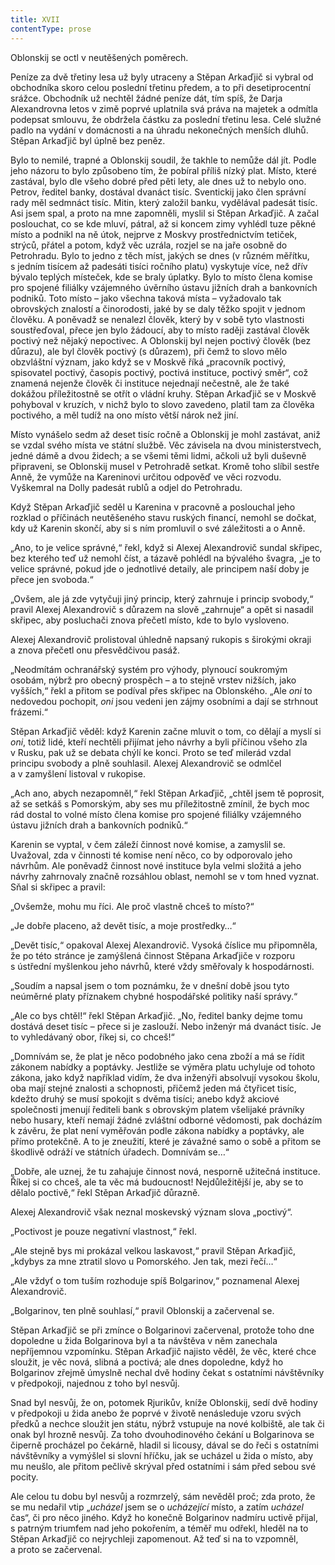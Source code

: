 ```yaml
---
title: XVII
contentType: prose
---
```


<section>

Oblonskij se octl v neutěšených poměrech.

Peníze za dvě třetiny lesa už byly utraceny a Stěpan Arkaďjič si vybral od obchodníka skoro celou poslední třetinu předem, a to při desetiprocentní srážce. Obchodník už nechtěl žádné peníze dát, tím spíš, že Darja Alexandrovna letos v zimě poprvé uplatnila svá práva na majetek a odmítla podepsat smlouvu, že obdržela částku za poslední třetinu lesa. Celé služné padlo na vydání v domácnosti a na úhradu nekonečných menších dluhů. Stěpan Arkaďjič byl úplně bez peněz.

Bylo to nemilé, trapné a Oblonskij soudil, že takhle to nemůže dál jít. Podle jeho názoru to bylo způsobeno tím, že pobíral příliš nízký plat. Místo, které zastával, bylo dle všeho dobré před pěti lety, ale dnes už to nebylo ono. Petrov, ředitel banky, dostával dvanáct tisíc. Sventickij jako člen správní rady měl sedmnáct tisíc. Mitin, který založil banku, vydělával padesát tisíc. Asi jsem spal, a proto na mne zapomněli, myslil si Stěpan Arkaďjič. A začal poslouchat, co se kde mluví, pátral, až si koncem zimy vyhlédl tuze pěkné místo a podnikl na ně útok, nejprve z Moskvy prostřednictvím tetiček, strýců, přátel a potom, když věc uzrála, rozjel se na jaře osobně do Petrohradu. Bylo to jedno z těch míst, jakých se dnes (v různém měřítku, s jedním tisícem až padesáti tisíci ročního platu) vyskytuje více, než dřív bývalo teplých místeček, kde se braly úplatky. Bylo to místo člena komise pro spojené filiálky vzájemného úvěrního ústavu jižních drah a bankovních podniků. Toto místo – jako všechna taková místa – vyžadovalo tak obrovských znalostí a činorodosti, jaké by se daly těžko spojit v jednom člověku. A poněvadž se nenalezl člověk, který by v sobě tyto vlastnosti soustřeďoval, přece jen bylo žádoucí, aby to místo raději zastával člověk poctivý než nějaký nepoctivec. A Oblonskij byl nejen poctivý člověk (bez důrazu), ale byl člověk poctivý (s důrazem), při čemž to slovo mělo obzvláštní význam, jako když se v Moskvě říká „pracovník poctivý, spisovatel poctivý, časopis poctivý, poctivá instituce, poctivý směr“, což znamená nejenže člověk či instituce nejednají nečestně, ale že také dokážou příležitostně se otřít o vládní kruhy. Stěpan Arkaďjič se v Moskvě pohyboval v kruzích, v nichž bylo to slovo zavedeno, platil tam za člověka poctivého, a měl tudíž na ono místo větší nárok než jiní.

Místo vynášelo sedm až deset tisíc ročně a Oblonskij je mohl zastávat, aniž se vzdal svého místa ve státní službě. Věc závisela na dvou ministerstvech, jedné dámě a dvou židech; a se všemi těmi lidmi, ačkoli už byli duševně připraveni, se Oblonskij musel v Petrohradě setkat. Kromě toho slíbil sestře Anně, že vymůže na Kareninovi určitou odpověď ve věci rozvodu. Vyškemral na Dolly padesát rublů a odjel do Petrohradu.

Když Stěpan Arkaďjič seděl u Karenina v pracovně a poslouchal jeho rozklad o příčinách neutěšeného stavu ruských financí, nemohl se dočkat, kdy už Karenin skončí, aby si s ním promluvil o své záležitosti a o Anně.

„Ano, to je velice správné,“ řekl, když si Alexej Alexandrovič sundal skřipec, bez kterého teď už nemohl číst, a tázavě pohlédl na bývalého švagra, „je to velice správné, pokud jde o jednotlivé detaily, ale principem naší doby je přece jen svoboda.“

„Ovšem, ale já zde vytyčuji jiný princip, který zahrnuje i princip svobody,“ pravil Alexej Alexandrovič s důrazem na slově „zahrnuje“ a opět si nasadil skřipec, aby posluchači znova přečetl místo, kde to bylo vysloveno.

Alexej Alexandrovič prolistoval úhledně napsaný rukopis s širokými okraji a znova přečetl onu přesvědčivou pasáž.

„Neodmítám ochranářský systém pro výhody, plynoucí soukromým osobám, nýbrž pro obecný prospěch – a to stejně vrstev nižších, jako vyšších,“ řekl a přitom se podíval přes skřipec na Oblonského. „Ale _oni_ to nedovedou pochopit, _oni_ jsou vedeni jen zájmy osobními a dají se strhnout frázemi.“

Stěpan Arkaďjič věděl: když Karenin začne mluvit o tom, co dělají a myslí si _oni_, totiž lidé, kteří nechtěli přijímat jeho návrhy a byli příčinou všeho zla v Rusku, pak už se debata chýlí ke konci. Proto se teď milerád vzdal principu svobody a plně souhlasil. Alexej Alexandrovič se odmlčel a v zamyšlení listoval v rukopise.

„Ach ano, abych nezapomněl,“ řekl Stěpan Arkaďjič, „chtěl jsem tě poprosit, až se setkáš s Pomorským, aby ses mu příležitostně zmínil, že bych moc rád dostal to volné místo člena komise pro spojené filiálky vzájemného ústavu jižních drah a bankovních podniků.“

Karenin se vyptal, v čem záleží činnost nové komise, a zamyslil se. Uvažoval, zda v činnosti té komise není něco, co by odporovalo jeho návrhům. Ale poněvadž činnost nové instituce byla velmi složitá a jeho návrhy zahrnovaly značně rozsáhlou oblast, nemohl se v tom hned vyznat. Sňal si skřipec a pravil:

„Ovšemže, mohu mu říci. Ale proč vlastně chceš to místo?“

„Je dobře placeno, až devět tisíc, a moje prostředky…“

„Devět tisíc,“ opakoval Alexej Alexandrovič. Vysoká číslice mu připomněla, že po této stránce je zamýšlená činnost Stěpana Arkaďjiče v rozporu s ústřední myšlenkou jeho návrhů, které vždy směřovaly k hospodárnosti.

„Soudím a napsal jsem o tom poznámku, že v dnešní době jsou tyto neúměrné platy příznakem chybné hospodářské politiky naší správy.“

„Ale co bys chtěl!“ řekl Stěpan Arkaďjič. „No, ředitel banky dejme tomu dostává deset tisíc – přece si je zaslouží. Nebo inženýr má dvanáct tisíc. Je to vyhledávaný obor, říkej si, co chceš!“

„Domnívám se, že plat je něco podobného jako cena zboží a má se řídit zákonem nabídky a poptávky. Jestliže se výměra platu uchyluje od tohoto zákona, jako když například vidím, že dva inženýři absolvují vysokou školu, oba mají stejné znalosti a schopnosti, přičemž jeden má čtyřicet tisíc, kdežto druhý se musí spokojit s dvěma tisíci; anebo když akciové společnosti jmenují řediteli bank s obrovským platem všelijaké právníky nebo husary, kteří nemají žádné zvláštní odborné vědomosti, pak docházím k závěru, že plat není vyměřován podle zákona nabídky a poptávky, ale přímo protekčně. A to je zneužití, které je závažné samo o sobě a přitom se škodlivě odráží ve státních úřadech. Domnívám se…“

„Dobře, ale uznej, že tu zahajuje činnost nová, nesporně užitečná instituce. Říkej si co chceš, ale ta věc má budoucnost! Nejdůležitější je, aby se to dělalo poctivě,“ řekl Stěpan Arkaďjič důrazně.

Alexej Alexandrovič však neznal moskevský význam slova „poctivý“.

„Poctivost je pouze negativní vlastnost,“ řekl.

„Ale stejně bys mi prokázal velkou laskavost,“ pravil Stěpan Arkaďjič, „kdybys za mne ztratil slovo u Pomorského. Jen tak, mezi řečí…“

„Ale vždyť o tom tuším rozhoduje spíš Bolgarinov,“ poznamenal Alexej Alexandrovič.

„Bolgarinov, ten plně souhlasí,“ pravil Oblonskij a začervenal se.

Stěpan Arkaďjič se při zmínce o Bolgarinovi začervenal, protože toho dne dopoledne u žida Bolgarinova byl a ta návštěva v něm zanechala nepříjemnou vzpomínku. Stěpan Arkaďjič najisto věděl, že věc, které chce sloužit, je věc nová, slibná a poctivá; ale dnes dopoledne, když ho Bolgarinov zřejmě úmyslně nechal dvě hodiny čekat s ostatními návštěvníky v předpokoji, najednou z toho byl nesvůj.

Snad byl nesvůj, že on, potomek Rjurikův, kníže Oblonskij, sedí dvě hodiny v předpokoji u žida anebo že poprvé v životě nenásleduje vzoru svých předků a nechce sloužit jen státu, nýbrž vstupuje na nové kolbiště, ale tak či onak byl hrozně nesvůj. Za toho dvouhodinového čekání u Bolgarinova se čiperně procházel po čekárně, hladil si licousy, dával se do řeči s ostatními návštěvníky a vymýšlel si slovní hříčku, jak se ucházel u žida o místo, aby mu neušlo, ale přitom pečlivě skrýval před ostatními i sám před sebou své pocity.

Ale celou tu dobu byl nesvůj a rozmrzelý, sám nevěděl proč; zda proto, že se mu nedařil vtip „_ucházel_ jsem se o _ucházející_ místo, a zatím _ucházel_ čas“, či pro něco jiného. Když ho konečně Bolgarinov nadmíru uctivě přijal, s patrným triumfem nad jeho pokořením, a téměř mu odřekl, hleděl na to Stěpan Arkaďjič co nejrychleji zapomenout. Až teď si na to vzpomněl, a proto se začervenal.

</section>

